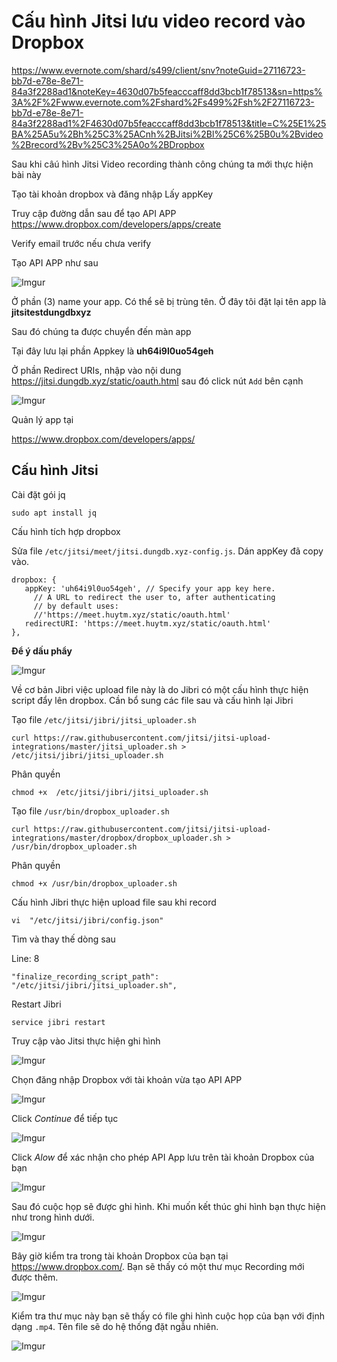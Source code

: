 # Cấu hình Jitsi lưu video record vào Dropbox

https://www.evernote.com/shard/s499/client/snv?noteGuid=27116723-bb7d-e78e-8e71-84a3f2288ad1&noteKey=4630d07b5feacccaff8dd3bcb1f78513&sn=https%3A%2F%2Fwww.evernote.com%2Fshard%2Fs499%2Fsh%2F27116723-bb7d-e78e-8e71-84a3f2288ad1%2F4630d07b5feacccaff8dd3bcb1f78513&title=C%25E1%25BA%25A5u%2Bh%25C3%25ACnh%2BJitsi%2Bl%25C6%25B0u%2Bvideo%2Brecord%2Bv%25C3%25A0o%2BDropbox

Sau khi câú hình Jitsi Video recording thành công chúng ta mới thực hiện bài này

Tạo tài khoản dropbox và đăng nhập
Lấy appKey

Truy cập đường dẫn sau để tạo API APP
https://www.dropbox.com/developers/apps/create 

Verify email trước nếu chưa verify

Tạo API APP như sau

![Imgur](https://i.imgur.com/baR91qd.png)

Ở phần (3) name your app. Có thể sẽ bị trùng tên. Ở đây tôi đặt lại tên app là **jitsitestdungdbxyz**

Sau đó chúng ta được chuyển đến màn app

Tại đây lưu lại phần Appkey là  **uh64i9l0uo54geh**

Ở phần Redirect URIs, nhập vào nội dung https://jitsi.dungdb.xyz/static/oauth.html sau đó click nút `Add` bên cạnh

![Imgur](https://i.imgur.com/IshhJ77.png)

Quản lý app tại 

https://www.dropbox.com/developers/apps/

## Cấu hình Jitsi

Cài đặt gói jq

    sudo apt install jq

Cấu hình tích hợp dropbox

Sửa file `/etc/jitsi/meet/jitsi.dungdb.xyz-config.js`. Dán appKey đã copy vào.

```
dropbox: {
   appKey: 'uh64i9l0uo54geh', // Specify your app key here.
     // A URL to redirect the user to, after authenticating
     // by default uses:
     //'https://meet.huytm.xyz/static/oauth.html'
   redirectURI: 'https://meet.huytm.xyz/static/oauth.html'
},
```

**Để ý dấu phẩy**

![Imgur](https://i.imgur.com/mPHVmge.png)

Về cơ bản Jibri việc upload file này là do Jibri có một cấu hình thực hiện script đẩy lên dropbox. Cần bổ sung các file sau và cấu hình lại Jibri

Tạo file `/etc/jitsi/jibri/jitsi_uploader.sh`

    curl https://raw.githubusercontent.com/jitsi/jitsi-upload-integrations/master/jitsi_uploader.sh > /etc/jitsi/jibri/jitsi_uploader.sh

Phân quyền

    chmod +x  /etc/jitsi/jibri/jitsi_uploader.sh

Tạo file `/usr/bin/dropbox_uploader.sh`

    curl https://raw.githubusercontent.com/jitsi/jitsi-upload-integrations/master/dropbox/dropbox_uploader.sh > /usr/bin/dropbox_uploader.sh

Phân quyền

    chmod +x /usr/bin/dropbox_uploader.sh

Cấu hình Jibri thực hiện upload file sau khi record

    vi  "/etc/jitsi/jibri/config.json"

Tìm và thay thế dòng sau

Line: 8

    "finalize_recording_script_path": "/etc/jitsi/jibri/jitsi_uploader.sh",

Restart Jibri

    service jibri restart

Truy cập vào Jitsi thực hiện ghi hình

![Imgur](https://i.imgur.com/DHN7XwS.png)

Chọn đăng nhập Dropbox với tài khoản vừa tạo API APP

![Imgur](https://i.imgur.com/qfRMryO.png)

Click *Continue* để tiếp tục

![Imgur](https://i.imgur.com/qeSpDWL.png)

Click *Alow* để xác nhận cho phép API App lưu trên tài khoản Dropbox của bạn

![Imgur](https://i.imgur.com/1bLdqDQ.png)

Sau đó cuộc họp sẽ được ghi hình. Khi muốn kết thúc ghi hình bạn thực hiện như trong hình dưới.

![Imgur](https://i.imgur.com/LKOHh8P.png)

Bây giờ kiểm tra trong tài khoản Dropbox của bạn tại https://www.dropbox.com/. Bạn sẽ thấy có một thư mục Recording mới được thêm. 

![Imgur](https://i.imgur.com/KV0zlkh.png)

Kiểm tra thư mục này bạn sẽ thấy có file ghi hình cuộc họp của bạn với định dạng `.mp4`. Tên file sẽ do hệ thống đặt ngẫu nhiên.

![Imgur](https://i.imgur.com/3RlBDCR.png)